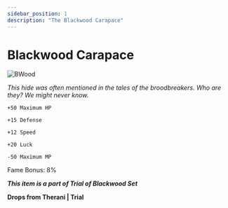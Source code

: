 ```yaml
---
sidebar_position: 1
description: "The Blackwood Carapace"
---
```


# Blackwood Carapace

![BWood](https://vwiki.valorserver.com/api/item/picture/blackwood%20carapace)

<i>This hide was often mentioned in the tales of the broodbreakers. Who are they? We might never know.</i>

    +50 Maximum HP

    +15 Defense
    
    +12 Speed
    
    +20 Luck
    
    -50 Maximum MP
    
Fame Bonus: 8%

***This item is a part of Trial of Blackwood Set***

**Drops from Therani | Trial**
